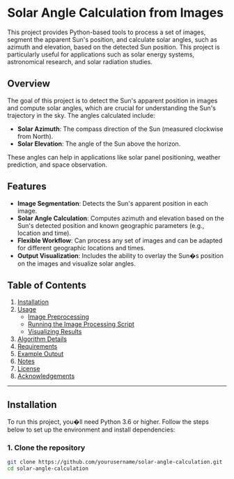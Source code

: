 # Solar Angle Calculation from Images

This project provides Python-based tools to process a set of images, segment the apparent Sun's position, and calculate solar angles, such as azimuth and elevation, based on the detected Sun position. This project is particularly useful for applications such as solar energy systems, astronomical research, and solar radiation studies.

## Overview

The goal of this project is to detect the Sun's apparent position in images and compute solar angles, which are crucial for understanding the Sun's trajectory in the sky. The angles calculated include:

- **Solar Azimuth**: The compass direction of the Sun (measured clockwise from North).
- **Solar Elevation**: The angle of the Sun above the horizon.

These angles can help in applications like solar panel positioning, weather prediction, and space observation.

## Features

- **Image Segmentation**: Detects the Sun's apparent position in each image.
- **Solar Angle Calculation**: Computes azimuth and elevation based on the Sun's detected position and known geographic parameters (e.g., location and time).
- **Flexible Workflow**: Can process any set of images and can be adapted for different geographic locations and times.
- **Output Visualization**: Includes the ability to overlay the Sun�s position on the images and visualize solar angles.

## Table of Contents

1. [Installation](#installation)
2. [Usage](#usage)
   - [Image Preprocessing](#image-preprocessing)
   - [Running the Image Processing Script](#running-the-image-processing-script)
   - [Visualizing Results](#visualizing-results)
3. [Algorithm Details](#algorithm-details)
4. [Requirements](#requirements)
5. [Example Output](#example-output)
6. [Notes](#notes)
7. [License](#license)
8. [Acknowledgements](#acknowledgements)

---

## Installation

To run this project, you�ll need Python 3.6 or higher. Follow the steps below to set up the environment and install dependencies:

### 1. Clone the repository

```bash
git clone https://github.com/yourusername/solar-angle-calculation.git
cd solar-angle-calculation
```
